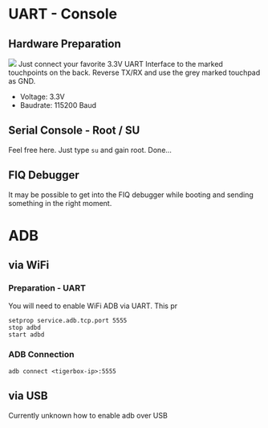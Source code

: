 # UART - Console
## Hardware Preparation
![](https://github.com/tigerbox-reverse-engineering/tigerbox/raw/master/pics/Backside-UART.jpg)
Just connect your favorite 3.3V UART Interface to the marked touchpoints on the back. Reverse TX/RX and use the grey marked touchpad as GND.
* Voltage: 3.3V
* Baudrate: 115200 Baud
## Serial Console - Root / SU
Feel free here. Just type `su` and gain root. Done...
## FIQ Debugger
It may be possible to get into the FIQ debugger while booting and sending something in the right moment.
# ADB
## via WiFi
### Preparation - UART
You will need to enable WiFi ADB via UART. This pr
```
setprop service.adb.tcp.port 5555
stop adbd
start adbd
```
### ADB Connection
```
adb connect <tigerbox-ip>:5555
```
## via USB
Currently unknown how to enable adb over USB